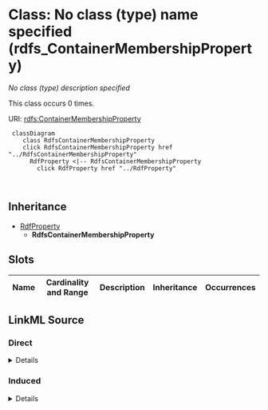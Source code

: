 

# Class: No class (type) name specified (rdfs_ContainerMembershipProperty)


_No class (type) description specified_






This class occurs 0 times.


URI: [rdfs:ContainerMembershipProperty](http://www.w3.org/2000/01/rdf-schema#ContainerMembershipProperty)






```mermaid
 classDiagram
    class RdfsContainerMembershipProperty
    click RdfsContainerMembershipProperty href "../RdfsContainerMembershipProperty"
      RdfProperty <|-- RdfsContainerMembershipProperty
        click RdfProperty href "../RdfProperty"
      
      
```





## Inheritance
* [RdfProperty](../classes/RdfProperty.md)
    * **RdfsContainerMembershipProperty**



## Slots

| Name | Cardinality and Range | Description | Inheritance | Occurrences |
| ---  | --- | --- | --- | --- |














## LinkML Source

<!-- TODO: investigate https://stackoverflow.com/questions/37606292/how-to-create-tabbed-code-blocks-in-mkdocs-or-sphinx -->

### Direct

<details>

```yaml
name: rdfs_ContainerMembershipProperty
conforms_to: No schema conformance document specified
annotations:
  count:
    tag: count
    value: 0
description: No class (type) description specified
title: No class (type) name specified
from_schema: spatial-kg
rank: 1000
is_a: rdf_Property
class_uri: rdfs:ContainerMembershipProperty

```
</details>

### Induced

<details>

```yaml
name: rdfs_ContainerMembershipProperty
conforms_to: No schema conformance document specified
annotations:
  count:
    tag: count
    value: 0
description: No class (type) description specified
title: No class (type) name specified
from_schema: spatial-kg
rank: 1000
is_a: rdf_Property
class_uri: rdfs:ContainerMembershipProperty

```
</details>